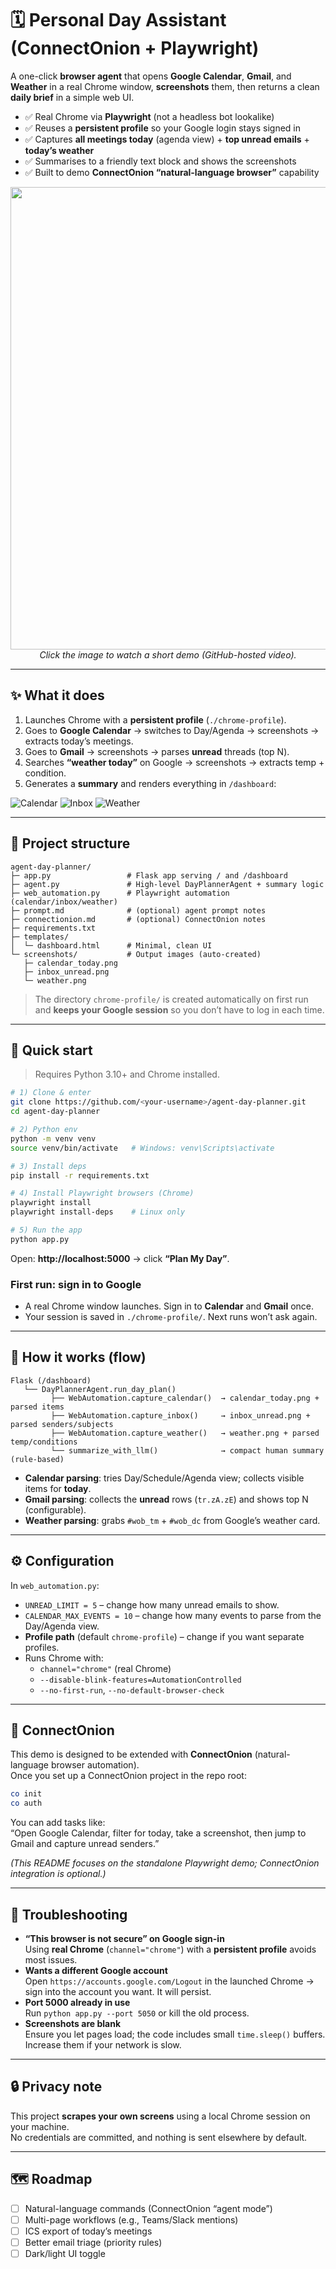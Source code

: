 # 🗓️ Personal Day Assistant (ConnectOnion + Playwright)

A one-click **browser agent** that opens **Google Calendar**, **Gmail**, and **Weather** in a real Chrome window, **screenshots** them, then returns a clean **daily brief** in a simple web UI.

- ✅ Real Chrome via **Playwright** (not a headless bot lookalike)
- ✅ Reuses a **persistent profile** so your Google login stays signed in
- ✅ Captures **all meetings today** (agenda view) + **top unread emails** + **today’s weather**
- ✅ Summarises to a friendly text block and shows the screenshots
- ✅ Built to demo **ConnectOnion “natural-language browser”** capability

<p align="center">
  <!-- Replace with your uploaded demo URL after you add it (Issues → New → attach video OR use repo "New video" flow) -->
  <a href="https://youtu.be/iiMtHuNgY1U">
    <img width="1504" height="740" alt="Image" src="https://github.com/user-attachments/assets/01ad6180-93c1-43a2-b661-5bf34dddee25" />
  </a>
  <br/>
  <em>Click the image to watch a short demo (GitHub-hosted video).</em>
</p>

---

## ✨ What it does

1. Launches Chrome with a **persistent profile** (`./chrome-profile`).
2. Goes to **Google Calendar** → switches to Day/Agenda → screenshots → extracts today’s meetings.
3. Goes to **Gmail** → screenshots → parses **unread** threads (top N).
4. Searches **“weather today”** on Google → screenshots → extracts temp + condition.
5. Generates a **summary** and renders everything in `/dashboard`:

![Calendar](screenshots/calendar_today.png)
![Inbox](screenshots/inbox_unread.png)
![Weather](screenshots/weather.png)

---

## 🧱 Project structure

```
agent-day-planner/
├─ app.py                 # Flask app serving / and /dashboard
├─ agent.py               # High-level DayPlannerAgent + summary logic
├─ web_automation.py      # Playwright automation (calendar/inbox/weather)
├─ prompt.md              # (optional) agent prompt notes
├─ connectionion.md       # (optional) ConnectOnion notes
├─ requirements.txt
├─ templates/
│  └─ dashboard.html      # Minimal, clean UI
└─ screenshots/           # Output images (auto-created)
   ├─ calendar_today.png
   ├─ inbox_unread.png
   └─ weather.png
```

> The directory `chrome-profile/` is created automatically on first run and **keeps your Google session** so you don’t have to log in each time.

---

## 🚀 Quick start

> Requires Python 3.10+ and Chrome installed.

```bash
# 1) Clone & enter
git clone https://github.com/<your-username>/agent-day-planner.git
cd agent-day-planner

# 2) Python env
python -m venv venv
source venv/bin/activate   # Windows: venv\Scripts\activate

# 3) Install deps
pip install -r requirements.txt

# 4) Install Playwright browsers (Chrome)
playwright install
playwright install-deps    # Linux only

# 5) Run the app
python app.py
```

Open: **http://localhost:5000** → click **“Plan My Day”**.

### First run: sign in to Google
- A real Chrome window launches. Sign in to **Calendar** and **Gmail** once.
- Your session is saved in `./chrome-profile/`. Next runs won’t ask again.

---

## 🧠 How it works (flow)

```text
Flask (/dashboard)
   └── DayPlannerAgent.run_day_plan()
         ├── WebAutomation.capture_calendar()  → calendar_today.png + parsed items
         ├── WebAutomation.capture_inbox()     → inbox_unread.png + parsed senders/subjects
         ├── WebAutomation.capture_weather()   → weather.png + parsed temp/conditions
         └── summarize_with_llm()              → compact human summary (rule-based)
```

- **Calendar parsing**: tries Day/Schedule/Agenda view; collects visible items for **today**.
- **Gmail parsing**: collects the **unread** rows (`tr.zA.zE`) and shows top N (configurable).
- **Weather parsing**: grabs `#wob_tm` + `#wob_dc` from Google’s weather card.

---

## ⚙️ Configuration

In `web_automation.py`:

- `UNREAD_LIMIT = 5` – change how many unread emails to show.
- `CALENDAR_MAX_EVENTS = 10` – change how many events to parse from the Day/Agenda view.
- **Profile path** (default `chrome-profile`) – change if you want separate profiles.
- Runs Chrome with:
  - `channel="chrome"` (real Chrome)
  - `--disable-blink-features=AutomationControlled`
  - `--no-first-run`, `--no-default-browser-check`

---

## 🧩 ConnectOnion

This demo is designed to be extended with **ConnectOnion** (natural-language browser automation).  
Once you set up a ConnectOnion project in the repo root:

```bash
co init
co auth
```

You can add tasks like:  
“Open Google Calendar, filter for today, take a screenshot, then jump to Gmail and capture unread senders.”

*(This README focuses on the standalone Playwright demo; ConnectOnion integration is optional.)*

---

## 🧪 Troubleshooting

- **“This browser is not secure” on Google sign-in**  
  Using **real Chrome** (`channel="chrome"`) with a **persistent profile** avoids most issues.
- **Wants a different Google account**  
  Open `https://accounts.google.com/Logout` in the launched Chrome → sign into the account you want. It will persist.
- **Port 5000 already in use**  
  Run `python app.py --port 5050` or kill the old process.
- **Screenshots are blank**  
  Ensure you let pages load; the code includes small `time.sleep()` buffers. Increase them if your network is slow.

---

## 🔒 Privacy note

This project **scrapes your own screens** using a local Chrome session on your machine.  
No credentials are committed, and nothing is sent elsewhere by default.

---

## 🗺️ Roadmap

- [ ] Natural-language commands (ConnectOnion “agent mode”)
- [ ] Multi-page workflows (e.g., Teams/Slack mentions)
- [ ] ICS export of today’s meetings
- [ ] Better email triage (priority rules)
- [ ] Dark/light UI toggle
